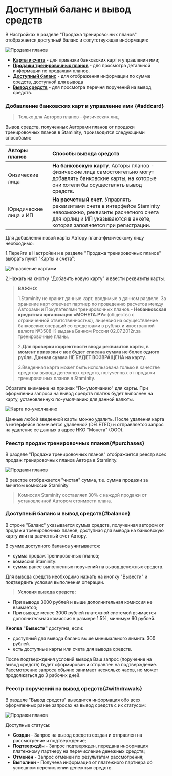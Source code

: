 # Доступный баланс и вывод средств

В Настройках в разделе "Продажа тренировочных планов" отображается доступный баланс и сопутствующая информация:

![Продажи планов](https://264710.selcdn.ru/assets/images/_new/settings/user-purchases-all.png)

* **[Карты и счета](#addcard)** - для привязки банковских карт и управления ими;
* **[Продажи тренировочных планов](#purchases)** - для просмотра детальной информации по продажам планов. 
* **[Доступный баланс](#balance)** - для отображения информации по сумме средств, доступной для вывода
* **[Вывод средств](#withdrawals)** - для просмотра перечня поручений на вывод средств.

### Добавление банковских карт и управление ими {#addcard}

> Только для Авторов планов - физических лиц

Вывод средств, полученных Авторами планов от продажи тренировочных планов в Staminity, производится следующими способами:

| Авторы планов | Способы вывода средств |
| :--- | :--- |
| Физические лица | **На банковскую карту**. Авторы планов - физические лица самостоятельно могут добавлять банковские карты, на которые они хотели бы осуществлять вывод средств. |
| Юридические лица и ИП | **На расчетный счет**. Управлять реквизитами счета в интерфейсе Staminity невозможно, реквизиты расчетного счета для юрлиц и ИП указываются в анкете, которая заполняется при регистрации.  |

Для добавления новой карты Автору плана-физическому лицу необходимо:

1.Перейти в Настройки и в разделе "Продажа тренировочных планов" выбрать пункт "Карты и счета":

![Управление картами](https://264710.selcdn.ru/assets/images/_new/settings/user-cards.png)

2.Нажать на кнопку "Добавить новую карту" и ввести реквизиты карты.

> **ВАЖНО:**
>
> 1.Staminity не хранит данные карт, вводимые в данном разделе. За хранение карт отвечает партнер по проведению расчетов между Авторами и Покупателями тренировочных планов - **Небанковская кредитная организация «МОНЕТА.РУ»** \(общество с ограниченной ответственностью\), лицензия на осуществление банковских операций со средствами в рублях и иностранной валюте №3508-К выдана Банком России 02.07.2012г.за тренировочные планы.
>
> 2.**Для проверки корректности ввода реквизитов карты, в момент привязки с нее будет списана сумма не более одного рубля. Данная сумма НЕ БУДЕТ ВОЗВРАЩЕНА на карту.**
>
> 3.Введенная карта может быть использована только в качестве средства вывода денежных средств, полученных от продажи тренировочных планов в Staminity.

Обратите внимание на признак "По-умолчанию" для карты. 
При оформлении запроса на вывод средств платеж будет выполнен на карту, установленную по-умолчанию для данной валюты.

![Карта по-умолчанию](https://264710.selcdn.ru/assets/images/_new/settings/user-cards-default.png)

Данные любой введенной карты можно удалить. 
После удаления карта в интерфейсе помечается удаленной \(DELETED\) и отправляется запрос на удаление ее данных в адрес НКО "Монета" \(ООО\).

### Реестр продаж тренировочных планов{#purchases}

В разделе "Продажи тренировочных планов" отображается реестр всех продаж тренировочных планов Автора в Staminity.

![Продажи планов](https://264710.selcdn.ru/assets/images/_new/settings/user-purchases.png)

В реестре отображается "чистая" сумма, т.е. сумма продажи за вычетом комиссии Staminity

> Комиссия Staminity составляет 30% с каждой продажи от установленной Автором стоимости плана.

### Доступный баланс и вывод средств{#balance}
В строке "Баланс" указывается сумма средств, полученная автором от продажи тренировочных планов, доступная для вывода на банковскую карту или на расчетный счет Автору. 

В сумме доступного баланса учитывается:
* сумма продаж тренировочных планов;
* комиссия Staminity:
* сумма ранее выполненных поручений на вывод денежных средств.

Для вывода средств необходимо нажать на кнопку "Вывести" и подтвердить условия выполнения операции. 

>**Условия вывода средств:**
* При выводе 3000 рублей и выше дополнительная комиссия не взимается;
* При выводе менее 3000 рублей платежной системой взимается дополнительная комиссия в размере 1.5%, минимум 60 рублей. 

**Кнопка "Вывести"** доступна, если:
* доступный для вывода баланс выше минимального лимита: 300 рублей.
* есть доступные карты или счета для вывода средств.

После подтверждения условий вывода Ваш запрос (поручение на вывод средств) будет сформирован и отправлен на подтверждение. Рассмотрение запроса обычно занимает несколько часов, но может продолжаться до 3 рабочих дней. 

### Реестр поручений на вывод средств{#withdrawals}
В разделе "Вывод средств" выводится информация обо всех оформленных ранее запросах на вывод средств с их статусом:

![Продажи планов](https://264710.selcdn.ru/assets/images/_new/settings/user-withdrawals.png)

Доступные статусы:
* **Создан** - Запрос на вывод средств создан и отправлен на рассмотрение и подтверждение;
* **Подтверждён** - Запрос подтвержден, передана информация платежному партнеру на перечисление денежных средств;
* **Отменён** - Запрос отменен по результатам рассмотрения;
* **Выполнен** - Получена информация от платежного партнера об успешном перечислении денежных средств.